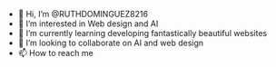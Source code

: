 - 👋 Hi, I’m @RUTHDOMINGUEZ8216
- 👀 I’m interested in Web design and AI 
- 🌱 I’m currently learning developing fantastically beautiful websites
- 💞️ I’m looking to collaborate on AI and web design 
- 📫 How to reach me 

<!---
RUTHDOMINGUEZ8216/RUTHDOMINGUEZ8216 is a ✨ special ✨ repository because its `README.md` (this file) appears on your GitHub profile.
You can click the Preview link to take a look at your changes.
--->
